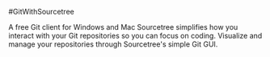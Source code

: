 #GitWithSourcetree

A free Git client for Windows and Mac
Sourcetree simplifies how you interact with your Git repositories so you can focus on coding. Visualize and manage your repositories through Sourcetree's simple Git GUI.